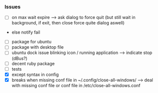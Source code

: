 ### Issues
- [ ] on max wait expire --> ask dialog to force quit (but still wait in background, if exit, then close force quite dialog aswell)
- else notify fail
- [ ] package for ubuntu
- [ ] package with desktop file
- [ ] ubuntu dock issue blinking icon / running application --> indicate stop (dBus?)
- [ ] decent ruby package
- [ ] tests
- [x] except syntax in config
- [x] breaks when missing conf file in ~/.config/close-all-windows/ --> deal with missing conf file or conf file in /etc/close-all-windows.conf